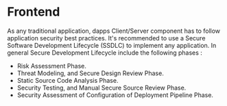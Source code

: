 # Frontend

As any traditional application, dapps Client/Server component has to follow application security best practices.
It's recommended to use a Secure Software Development Lifecycle (SSDLC) to implement any application.
In general Secure Development Lifecycle include the following phases :

- Risk Assessment Phase.
- Threat Modeling, and Secure Design Review Phase.
- Static Source Code Analysis Phase.
- Security Testing, and Manual Secure Source Review Phase.
- Security Assessment of Configuration of Deployment Pipeline Phase.
